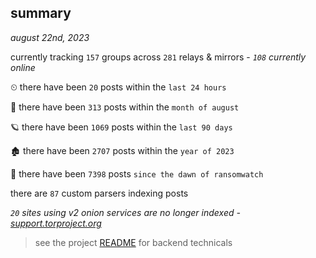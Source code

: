 
## summary
_august 22nd, 2023_

currently tracking `157` groups across `281` relays & mirrors - _`108` currently online_

⏲ there have been `20` posts within the `last 24 hours`

🦈 there have been `313` posts within the `month of august`

🪐 there have been `1069` posts within the `last 90 days`

🏚 there have been `2707` posts within the `year of 2023`

🦕 there have been `7398` posts `since the dawn of ransomwatch`

there are `87` custom parsers indexing posts

_`20` sites using v2 onion services are no longer indexed - [support.torproject.org](https://support.torproject.org/onionservices/v2-deprecation/)_

> see the project [README](https://github.com/joshhighet/ransomwatch#ransomwatch--) for backend technicals

